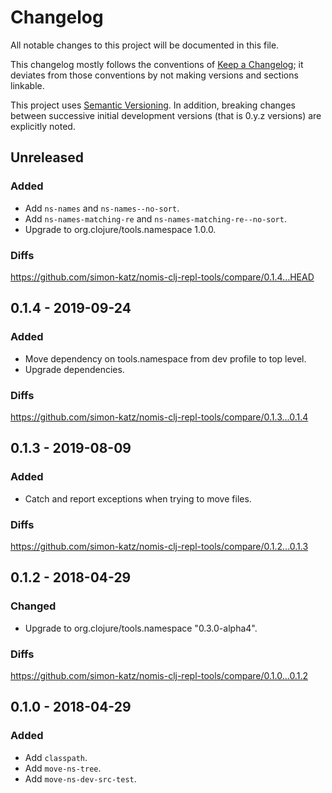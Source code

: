 # Changelog

All notable changes to this project will be documented in this file.

This changelog mostly follows the conventions of
[Keep a Changelog](http://keepachangelog.com/en/1.0.0/); it deviates from those
conventions by not making versions and sections linkable.

This project uses [Semantic Versioning](http://semver.org/spec/v2.0.0.html).
In addition, breaking changes between successive
initial development versions (that is 0.y.z versions)
are explicitly noted.


## Unreleased

### Added

- Add `ns-names` and `ns-names--no-sort`.
- Add `ns-names-matching-re` and `ns-names-matching-re--no-sort`.
- Upgrade to org.clojure/tools.namespace 1.0.0.

### Diffs

https://github.com/simon-katz/nomis-clj-repl-tools/compare/0.1.4...HEAD


## 0.1.4 - 2019-09-24

### Added

- Move dependency on tools.namespace from dev profile to top level.
- Upgrade dependencies.

### Diffs

https://github.com/simon-katz/nomis-clj-repl-tools/compare/0.1.3...0.1.4


## 0.1.3 - 2019-08-09

### Added

- Catch and report exceptions when trying to move files.

### Diffs

https://github.com/simon-katz/nomis-clj-repl-tools/compare/0.1.2...0.1.3



## 0.1.2 - 2018-04-29

### Changed

- Upgrade to org.clojure/tools.namespace "0.3.0-alpha4".

### Diffs

https://github.com/simon-katz/nomis-clj-repl-tools/compare/0.1.0...0.1.2


## 0.1.0 - 2018-04-29

### Added

- Add `classpath`.
- Add `move-ns-tree`.
- Add `move-ns-dev-src-test`.
